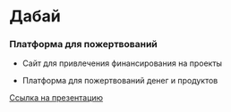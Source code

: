 # Дабай
### Платформа для пожертвований
+ Сайт для привлечения
финансирования на проекты

+ Платформа для
пожертвований денег
и продуктов

[Ссылка на презентацию](https://drive.google.com/file/d/1j2rce3xD5JZDpnsi_DKb8FNu6EPobPE5/view?usp=sharing)
 
